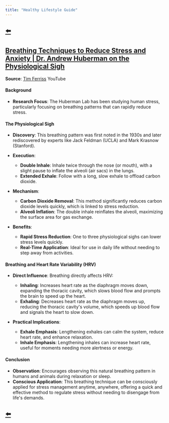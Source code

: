 ```yaml
---
title: "Healthy Lifestyle Guide"
---
```


## [⬅️](/)

## **[Breathing Techniques to Reduce Stress and Anxiety | Dr. Andrew Huberman on the Physiological Sigh](https://www.youtube.com/watch?v=kSZKIupBUuc)**

**Source**: [Tim Ferriss](https://www.youtube.com/@timferriss) YouTube


#### **Background**
- **Research Focus**: The Huberman Lab has been studying human stress, particularly focusing on breathing patterns that can rapidly reduce stress.

#### **The Physiological Sigh**
- **Discovery**: This breathing pattern was first noted in the 1930s and later rediscovered by experts like Jack Feldman (UCLA) and Mark Krasnow (Stanford).
- **Execution**: 
  - **Double Inhale**: Inhale twice through the nose (or mouth), with a slight pause to inflate the alveoli (air sacs) in the lungs.
  - **Extended Exhale**: Follow with a long, slow exhale to offload carbon dioxide.

- **Mechanism**: 
  - **Carbon Dioxide Removal**: This method significantly reduces carbon dioxide levels quickly, which is linked to stress reduction.
  - **Alveoli Inflation**: The double inhale reinflates the alveoli, maximizing the surface area for gas exchange.

- **Benefits**: 
  - **Rapid Stress Reduction**: One to three physiological sighs can lower stress levels quickly.
  - **Real-Time Application**: Ideal for use in daily life without needing to step away from activities.

#### **Breathing and Heart Rate Variability (HRV)**
- **Direct Influence**: Breathing directly affects HRV:
  - **Inhaling**: Increases heart rate as the diaphragm moves down, expanding the thoracic cavity, which slows blood flow and prompts the brain to speed up the heart.
  - **Exhaling**: Decreases heart rate as the diaphragm moves up, reducing the thoracic cavity's volume, which speeds up blood flow and signals the heart to slow down.

- **Practical Implications**: 
  - **Exhale Emphasis**: Lengthening exhales can calm the system, reduce heart rate, and enhance relaxation.
  - **Inhale Emphasis**: Lengthening inhales can increase heart rate, useful for moments needing more alertness or energy.

#### **Conclusion**
- **Observation**: Encourages observing this natural breathing pattern in humans and animals during relaxation or sleep.
- **Conscious Application**: This breathing technique can be consciously applied for stress management anytime, anywhere, offering a quick and effective method to regulate stress without needing to disengage from life's demands.

## [⬅️](/)